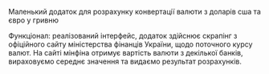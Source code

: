 Маленький додаток для розрахунку конвертації валюти з доларів сша та євро у гривню


Функціонал: реалізований інтерфейс, додаток здійснює скрапінг з офіційного сайту міністерства фінанців України, щодо поточного курсу валют.
На сайті мінфіна отримує вартість валюти з декілької банків, вираховуємо середнє значення та видаємо результат розрахунків. 
